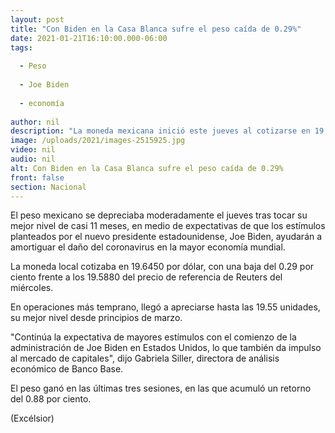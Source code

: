 ```yaml
---
layout: post
title: "Con Biden en la Casa Blanca sufre el peso caída de 0.29%"
date: 2021-01-21T16:10:00.000-06:00
tags:
  
  - Peso
  
  - Joe Biden
  
  - economía
  
author: nil
description: "La moneda mexicana inició este jueves al cotizarse en 19.64 unidades por dólar; hay expectativa por mayores estímulos en EU"
image: /uploads/2021/images-2515925.jpg
video: nil
audio: nil
alt: Con Biden en la Casa Blanca sufre el peso caída de 0.29%
front: false
section: Nacional
---
```


El peso mexicano se depreciaba moderadamente el jueves tras tocar su mejor nivel de casi 11 meses, en medio de expectativas de que los estímulos planteados por el nuevo presidente estadounidense, Joe Biden, ayudarán a amortiguar el daño del coronavirus en la mayor economía mundial.

La moneda local cotizaba en 19.6450 por dólar, con una baja del 0.29 por ciento frente a los 19.5880 del precio de referencia de Reuters del miércoles.

En operaciones más temprano, llegó a apreciarse hasta las 19.55 unidades, su mejor nivel desde principios de marzo.

"Continúa la expectativa de mayores estímulos con el comienzo de la administración de Joe Biden en Estados Unidos, lo que también da impulso al mercado de capitales", dijo Gabriela Siller, directora de análisis económico de Banco Base.

El peso ganó en las últimas tres sesiones, en las que acumuló un retorno del 0.88 por ciento.

(Excélsior)